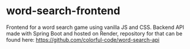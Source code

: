 # word-search-frontend
Frontend for a word search game using vanilla JS and CSS.
Backend API made with Spring Boot and hosted on Render, repository for that can be found here: https://github.com/colorful-code/word-search-api
